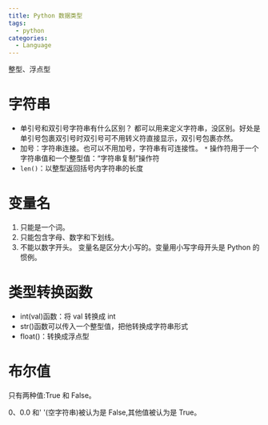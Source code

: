 ```yaml
---
title: Python 数据类型
tags:
  - python
categories:
  - Language
---
```

整型、浮点型
# 字符串
- 单引号和双引号字符串有什么区别？
都可以用来定义字符串，没区别。好处是单引号包裹双引号时双引号可不用转义符直接显示，双引号包裹亦然。
- 加号：字符串连接。也可以不用加号，字符串有可连接性。
`*` 操作符用于一个字符串值和一个整型值：“字符串复制”操作符
- `len()`：以整型返回括号内字符串的长度
# 变量名
1. 只能是一个词。
2. 只能包含字母、数字和下划线。
3. 不能以数字开头。
变量名是区分大小写的。变量用小写字母开头是 Python 的惯例。
# 类型转换函数
- int(val)函数：将 val 转换成 int
- str()函数可以传入一个整型值，把他转换成字符串形式
- float()：转换成浮点型
# 布尔值
只有两种值:True 和 False。

0、0.0 和' '(空字符串)被认为是 False,其他值被认为是 True。

